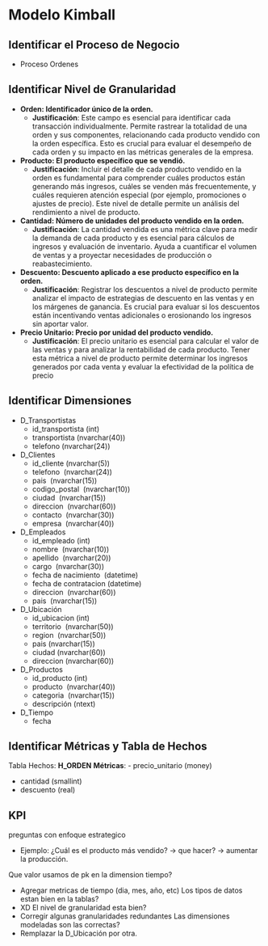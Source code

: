 # Modelo Kimball
## Identificar el Proceso de Negocio
- Proceso Ordenes
## Identificar Nivel de Granularidad
- **Orden: Identificador único de la orden.**
    - **Justificación**: Este campo es esencial para identificar cada transacción individualmente. Permite rastrear la totalidad de una orden y sus componentes, relacionando cada producto vendido con la orden específica. Esto es crucial para evaluar el desempeño de cada orden y su impacto en las métricas generales de la empresa.
- **Producto: El producto específico que se vendió.**
    - **Justificación**: Incluir el detalle de cada producto vendido en la orden es fundamental para comprender cuáles productos están generando más ingresos, cuáles se venden más frecuentemente, y cuáles requieren atención especial (por ejemplo, promociones o ajustes de precio). Este nivel de detalle permite un análisis del rendimiento a nivel de producto.
- **Cantidad: Número de unidades del producto vendido en la orden.**
    - **Justificación**: La cantidad vendida es una métrica clave para medir la demanda de cada producto y es esencial para cálculos de ingresos y evaluación de inventario. Ayuda a cuantificar el volumen de ventas y a proyectar necesidades de producción o reabastecimiento.
- **Descuento: Descuento aplicado a ese producto específico en la orden.**
    - **Justificación**: Registrar los descuentos a nivel de producto permite analizar el impacto de estrategias de descuento en las ventas y en los márgenes de ganancia. Es crucial para evaluar si los descuentos están incentivando ventas adicionales o erosionando los ingresos sin aportar valor.
- **Precio Unitario: Precio por unidad del producto vendido.**
    - **Justificación**: El precio unitario es esencial para calcular el valor de las ventas y para analizar la rentabilidad de cada producto. Tener esta métrica a nivel de producto permite determinar los ingresos generados por cada venta y evaluar la efectividad de la política de precio
## Identificar Dimensiones
- D_Transportistas 
	- id_transportista (int)
	- transportista (nvarchar(40))
	- telefono (nvarchar(24))
- D_Clientes 
	- id_cliente (nvarchar(5))
	- telefono  (nvarchar(24))
	- pais  (nvarchar(15))
	- codigo_postal  (nvarchar(10))
	- ciudad  (nvarchar(15))
	- direccion  (nvarchar(60))
	- contacto  (nvarchar(30))
	- empresa  (nvarchar(40))
- D_Empleados
	- id_empleado (int)
	- nombre  (nvarchar(10))
	- apellido  (nvarchar(20))
	- cargo  (nvarchar(30))
	- fecha de nacimiento  (datetime)
	- fecha de contratacion (datetime)
	- direccion  (nvarchar(60))
	- pais  (nvarchar(15))
- D_Ubicación 
	- id_ubicacion (int)
	- territorio  (nvarchar(50))
	- region  (nvarchar(50))
	- pais (nvarchar(15)) 
	- ciudad (nvarchar(60))
	- direccion (nvarchar(60))
- D_Productos 
	- id_producto (int)
	- producto  (nvarchar(40))
	- categoria  (nvarchar(15))
	- descripción (ntext)
- D_Tiempo
	- fecha
## Identificar Métricas y Tabla de Hechos
Tabla Hechos: **H_ORDEN**
**Métricas**:
- precio_unitario (money)
- cantidad (smallint)
- descuento (real)

## KPI
preguntas con enfoque estrategico
- Ejemplo: ¿Cuál es el producto más vendido? -> que hacer? -> aumentar la producción.


Que valor usamos de pk en la dimension tiempo?
- Agregar metricas de tiempo (dia, mes, año, etc)
Los tipos de datos estan bien en la tablas?
- XD
El nivel de granularidad esta bien?
- Corregir algunas granularidades redundantes
Las dimensiones modeladas son las correctas?
- Remplazar la D_Ubicación por otra.

